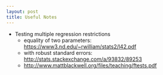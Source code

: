```yaml
---
layout: post
title: Useful Notes
---
```


- Testing multiple regression restrictions
  - equality of two parameters: https://www3.nd.edu/~rwilliam/stats2/l42.pdf
  - with robust standard errors: http://stats.stackexchange.com/a/93832/89253
  - http://www.mattblackwell.org/files/teaching/ftests.pdf
